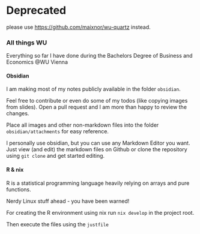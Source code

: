 
# Deprecated

please use https://github.com/maixnor/wu-quartz instead.

### All things WU

Everything so far I have done during the Bachelors Degree of Business and Economics @WU Vienna

#### Obsidian

I am making most of my notes publicly available in the folder `obsidian`. 

Feel free to contribute or even do some of my todos (like copying images from slides). Open a pull request and I am more than happy to review the changes.

Place all images and other non-markdown files into the folder `obsidian/attachments` for easy reference.

I personally use obsidian, but you can use any Markdown Editor you want. Just view (and edit) the markdown files on Github or clone the repository using `git clone` and get started editing.

#### R & nix

R is a statistical programming language heavily relying on arrays and pure functions.

Nerdy Linux stuff ahead - you have been warned!

For creating the R environment using nix run `nix develop` in the project root.

Then execute the files using the `justfile`
